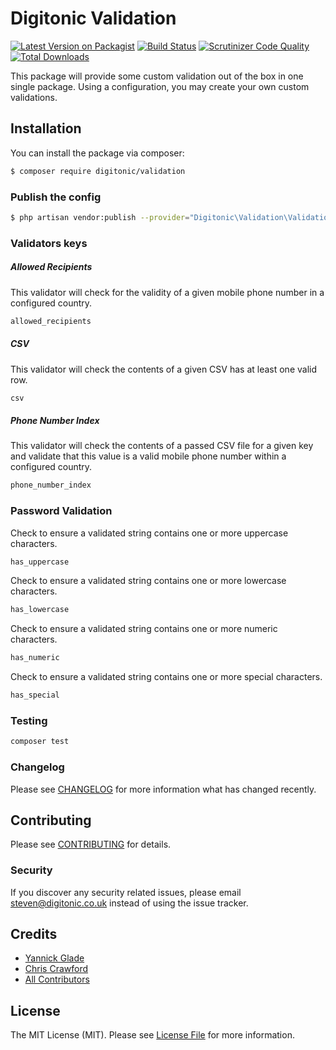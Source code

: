 # Digitonic Validation

[![Latest Version on Packagist](https://img.shields.io/packagist/v/digitonic/validation.svg?style=flat-square)](https://packagist.org/packages/digitonic/validation)
[![Build Status](https://img.shields.io/travis/digitonic/validation/master.svg?style=flat-square)](https://travis-ci.org/digitonic/validation)
[![Scrutinizer Code Quality](https://scrutinizer-ci.com/g/digitonic/validation/badges/quality-score.png?b=master)](https://scrutinizer-ci.com/g/digitonic/validation/?branch=master)
[![Total Downloads](https://img.shields.io/packagist/dt/digitonic/validation.svg?style=flat-square)](https://packagist.org/packages/digitonic/validation)

This package will provide some custom validation out of the box in one single package. Using a configuration, you may create your own custom validations.

## Installation

You can install the package via composer:

```bash
$ composer require digitonic/validation 
```

### Publish the config

```bash
$ php artisan vendor:publish --provider="Digitonic\Validation\ValidationServiceProvider"
```

### Validators keys

##### Allowed Recipients

This validator will check for the validity of a given mobile phone number in a configured country.  

```bash
allowed_recipients
```

##### CSV

This validator will check the contents of a given CSV has at least one valid row.

```bash
csv
```

##### Phone Number Index

This validator will check the contents of a passed CSV file for a given key and validate that this value is a valid mobile phone number within a configured country.
 
```bash
phone_number_index
```

### Password Validation

Check to ensure a validated string contains one or more uppercase characters.

```bash
has_uppercase
```

Check to ensure a validated string contains one or more lowercase characters.
```bash
has_lowercase
```
Check to ensure a validated string contains one or more numeric characters.
```bash
has_numeric
```

Check to ensure a validated string contains one or more special characters.
```bash
has_special
```

### Testing

``` bash
composer test
```

### Changelog

Please see [CHANGELOG](CHANGELOG.md) for more information what has changed recently.

## Contributing

Please see [CONTRIBUTING](CONTRIBUTING.md) for details.

### Security

If you discover any security related issues, please email steven@digitonic.co.uk instead of using the issue tracker.

## Credits

- [Yannick Glade](https://github.com/MrTammer)
- [Chris Crawford](https://github.com/ChrisCrawford1)
- [All Contributors](../../contributors)

## License

The MIT License (MIT). Please see [License File](LICENSE.md) for more information.
